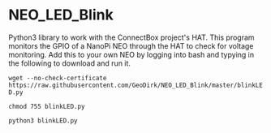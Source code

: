 # NEO_LED_Blink

Python3 library to work with the ConnectBox project's HAT.  This program monitors the GPIO of a NanoPi NEO through the HAT to check for voltage monitoring.  Add this to your own NEO by logging into bash and typying in the following to download and run it.

`wget --no-check-certificate https://raw.githubusercontent.com/GeoDirk/NEO_LED_Blink/master/blinkLED.py`

`chmod 755 blinkLED.py`

`python3 blinkLED.py`

